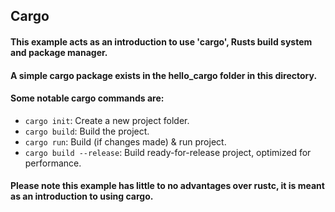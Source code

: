 ## Cargo

#### This example acts as an introduction to use 'cargo', Rusts build system and package manager.

#### A simple cargo package exists in the hello_cargo folder in this directory.

#### Some notable cargo commands are:

 - `cargo init`: Create a new project folder.
 - `cargo build`: Build the project.
 - `cargo run`: Build (if changes made) & run project.
 - `cargo build --release`: Build ready-for-release project, optimized for performance.

#### Please note this example has little to no advantages over rustc, it is meant as an introduction to using cargo.